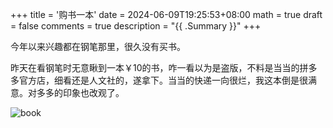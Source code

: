 +++
title = '购书一本'
date = 2024-06-09T19:25:53+08:00
math = true
draft = false
comments = true
description = "{{ .Summary }}"
+++

今年以来兴趣都在钢笔那里，很久没有买书。

昨天在看钢笔时无意瞅到一本￥10的书，咋一看以为是盗版，不料是当当的拼多多官方店，细看还是人文社的，遂拿下。当当的快递一向很烂，我这本倒是很满意。对多多的印象也改观了。

![book](https://picx.zhimg.com/80/v2-d387f0b77f7a044cbdf037c76afe4a64_1440w.jpeg)
